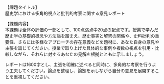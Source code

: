 【課題タイトル】  
歴史学における多角的視点と批判的考察に関する意見レポート  

【課題内容】  
本課題は全体の評価の一部として、100点満点中20点の配点です。授業で学んだ歴史学の基礎的概念や方法論を踏まえ、歴史事実と解釈の関係や、史料批判の重要性、さらには多様なアプローチの存在意義などを題材に、あなた自身の意見や主張を論じてください。授業で取り上げた具体的な事例や複数の視点を引用・比較しながら、それらに対するあなたの見解を根拠とともに示しましょう。  

レポートは1600字とし、主張を明確に述べると同時に、多角的な考察を行うよう工夫してください。論点を整理し、論拠を示しながら自分の意見を展開することを重視してください。